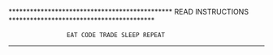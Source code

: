 ********************************************** READ INSTRUCTIONS *****************************************

					EAT CODE TRADE SLEEP REPEAT

**********************************************************************************************************
